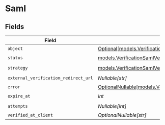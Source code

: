 # Saml


## Fields

| Field                                                                                                        | Type                                                                                                         | Required                                                                                                     | Description                                                                                                  |
| ------------------------------------------------------------------------------------------------------------ | ------------------------------------------------------------------------------------------------------------ | ------------------------------------------------------------------------------------------------------------ | ------------------------------------------------------------------------------------------------------------ |
| `object`                                                                                                     | [Optional[models.VerificationSamlVerificationObject]](../models/verificationsamlverificationobject.md)       | :heavy_minus_sign:                                                                                           | N/A                                                                                                          |
| `status`                                                                                                     | [models.VerificationSamlVerificationStatus](../models/verificationsamlverificationstatus.md)                 | :heavy_check_mark:                                                                                           | N/A                                                                                                          |
| `strategy`                                                                                                   | [models.VerificationSamlVerificationStrategy](../models/verificationsamlverificationstrategy.md)             | :heavy_check_mark:                                                                                           | N/A                                                                                                          |
| `external_verification_redirect_url`                                                                         | *Nullable[str]*                                                                                              | :heavy_check_mark:                                                                                           | N/A                                                                                                          |
| `error`                                                                                                      | [OptionalNullable[models.VerificationSamlVerificationError]](../models/verificationsamlverificationerror.md) | :heavy_minus_sign:                                                                                           | N/A                                                                                                          |
| `expire_at`                                                                                                  | *int*                                                                                                        | :heavy_check_mark:                                                                                           | N/A                                                                                                          |
| `attempts`                                                                                                   | *Nullable[int]*                                                                                              | :heavy_check_mark:                                                                                           | N/A                                                                                                          |
| `verified_at_client`                                                                                         | *OptionalNullable[str]*                                                                                      | :heavy_minus_sign:                                                                                           | N/A                                                                                                          |